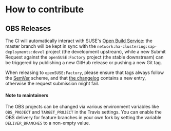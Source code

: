 # How to contribute

## OBS Releases

The CI will automatically interact with SUSE's [Open Build Service](https://build.opensuse.org): the master branch will be kept in sync with the `network:ha-clustering:sap-deployments:devel` project (the development upstream), while a new Submit Request against the `openSUSE:Factory` project (the stable downstream) can be triggered by publishing a new GitHub release or pushing a new Git tag.

When releasing to `openSUSE:Factory`, please ensure that tags always follow the [SemVer](https://semver.org/) scheme, and that [the changelog](python-shaptools.changes) contains a new entry, otherwise the request submission might fail.

#### Note to maintainers

The OBS projects can be changed via various environment variables like `OBS_PROJECT` and `TARGET_PROJECT` in the Travis settings.
You can enable the OBS delivery for feature branches in your own fork by setting the variable `DELIVER_BRANCHES` to a non-empty value.
